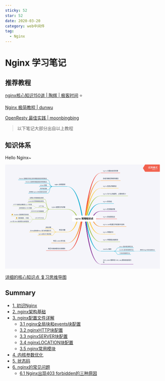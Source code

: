 ```yaml
---
sticky: 52
star: 52
date: 2020-03-20
category: web中间件
tag:
  - Nginx
---
```


# Nginx 学习笔记

## 推荐教程

[nginx核心知识150讲 | 陶辉 | 极客时间](https://github.com/russelltao/geektime-nginx) :star:

[Nginx 极简教程 | dunwu](https://dunwu.github.io/nginx-tutorial/#/)

[OpenResty 最佳实践 | moonbingbing](https://moonbingbing.gitbooks.io/openresty-best-practices/content/index.html)

> 以下笔记大部分出自以上教程

## 知识体系

Hello Nginx~

![](nginx-com-know.png)

[详细的核心知识点 复习思维导图](https://clay-wangzhi.com/nginx-core-know.png)



## Summary

* [1. 初识Nginx](first.md)
* [2. nginx架构基础](framework.md)
* [3. nginx配置文件详解](config.md)
  * [3.1 nginx全局块和events块配置](global-events.md)
  * [3.2 nginxHTTP块配置](http.md)
  * [3.3 nginxSERVER块配置](server.md)
  * [3.4 nginxLOCATION块配置](location.md)
  * [3.5 nginx常用模块](module.md)
* [4. 内核参数优化](core.md)
* [5. 状态码](status.md)
* [6. nginx的常见问题](qa.md)
  * [6.1 Nginx出现403 forbidden的三种原因](forbidden.md)